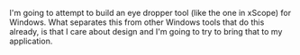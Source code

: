I'm going to attempt to build an eye dropper tool (like the one in xScope) for Windows. What separates this from other Windows tools that do this already, is that I care about design and I'm going to try to bring that to my application.